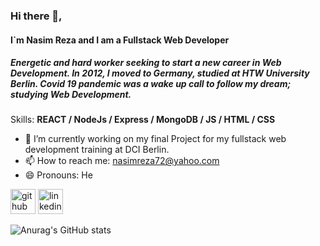 
### Hi there 👋, 
#### I`m Nasim Reza and I am a Fullstack Web Developer
##### Energetic and hard worker seeking to start a new career in Web Development. In 2012, I moved to Germany, studied at HTW University Berlin. Covid 19 pandemic was a wake up call to follow my dream; studying Web Development.
Skills:  <strong> REACT / NodeJs / Express / MongoDB / JS / HTML / CSS </strong> 



- 🔭 I’m currently working on my final Project for my fullstack web development training at DCI Berlin.
- 📫 How to reach me: nasimreza72@yahoo.com 
- 😄 Pronouns: He 

[<img src='https://cdn.jsdelivr.net/npm/simple-icons@3.0.1/icons/github.svg' alt='github' height='40'>](https://github.com/nasimreza72)  [<img src='https://cdn.jsdelivr.net/npm/simple-icons@3.0.1/icons/linkedin.svg' alt='linkedin' height='40'>](https://www.linkedin.com/in/nasim-reza-37516964/)  


![Anurag's GitHub stats](https://github-readme-stats.vercel.app/api?username=nasimreza72&show_icons=true&theme=cobalt)

